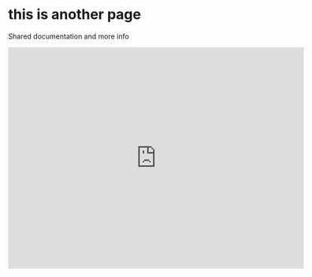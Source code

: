 # this is another page
Shared documentation and more info

<iframe width="600" height="450" style="border:0" loading="lazy" allowfullscreen
src="https://www.google.com/maps/embed/v1/undefined?origin=...&q=...&destination=...&center=...&zoom=...&key=..."></iframe>
